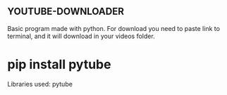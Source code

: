 ## YOUTUBE-DOWNLOADER

Basic program made with python. For download you need to paste link to terminal, and it will download in your videos folder.

# pip install pytube

Libraries used:
  pytube

